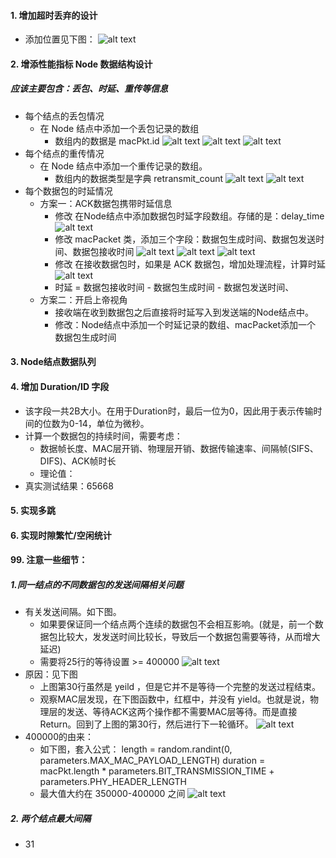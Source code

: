 #### 1. 增加超时丢弃的设计
- 添加位置见下图：
![alt text](image.png)

#### 2. 增添性能指标 Node 数据结构设计
##### 应该主要包含：丢包、时延、重传等信息
- 每个结点的丢包情况
    - 在 Node 结点中添加一个丢包记录的数组
        - 数组内的数据是 macPkt.id
    ![alt text](image-1.png)
    ![alt text](image-2.png)
    ![alt text](image-3.png)
- 每个结点的重传情况
    - 在 Node 结点中添加一个重传记录的数组。
        - 数组内的数据类型是字典 retransmit_count
    ![alt text](image-5.png)
    ![alt text](image-4.png)
- 每个数据包的时延情况
    - 方案一：ACK数据包携带时延信息
        - 修改 在Node结点中添加数据包时延字段数组。存储的是：delay_time
        ![alt text](image-6.png)
        - 修改 macPacket 类，添加三个字段：数据包生成时间、数据包发送时间、数据包接收时间
        ![alt text](image-8.png)
        ![alt text](image-7.png)
        ![alt text](image-9.png)
        - 修改 在接收数据包时，如果是 ACK 数据包，增加处理流程，计算时延
        ![alt text](image-10.png)
        - 时延 = 数据包接收时间 - 数据包生成时间 - 数据包发送时间、
    - 方案二：开启上帝视角
        - 接收端在收到数据包之后直接将时延写入到发送端的Node结点中。
        - 修改：Node结点中添加一个时延记录的数组、macPacket添加一个 数据包生成时间

#### 3. Node结点数据队列


#### 4. 增加 Duration/ID 字段
- 该字段一共2B大小。在用于Duration时，最后一位为0，因此用于表示传输时间的位数为0-14，单位为微秒。
- 计算一个数据包的持续时间，需要考虑：
    - 数据帧长度、MAC层开销、物理层开销、数据传输速率、间隔帧(SIFS、DIFS)、ACK帧时长
    - 理论值：
- 真实测试结果：65668 


#### 5. 实现多跳


#### 6. 实现时隙繁忙/空闲统计









#### 99. 注意一些细节：
##### 1.同一结点的不同数据包的发送间隔相关问题
- 有关发送间隔。如下图。
    - 如果要保证同一个结点两个连续的数据包不会相互影响。(就是，前一个数据包比较大，发发送时间比较长，导致后一个数据包需要等待，从而增大延迟)
    - 需要将25行的等待设置 >= 400000
![alt text](image-11.png)
- 原因：见下图
    - 上图第30行虽然是 yeild ，但是它并不是等待一个完整的发送过程结束。
    - 观察MAC层发现，在下图函数中，红框中，并没有 yield。也就是说，物理层的发送、等待ACK这两个操作都不需要MAC层等待。而是直接 Return。回到了上图的第30行，然后进行下一轮循环。
![alt text](image-12.png)
- 400000的由来：
    - 如下图，套入公式：
    length = random.randint(0, parameters.MAX_MAC_PAYLOAD_LENGTH)
    duration = macPkt.length * parameters.BIT_TRANSMISSION_TIME + parameters.PHY_HEADER_LENGTH
    - 最大值大约在 350000-400000 之间
![alt text](image-13.png)
##### 2. 两个结点最大间隔
- 31